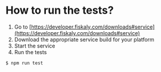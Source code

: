 # How to run the tests?

1. Go to [https://developer.fiskaly.com/downloads#service](https://developer.fiskaly.com/downloads#service)
2. Download the appropriate service build for your platform
3. Start the service
4. Run the tests
```bash
$ npm run test
```
